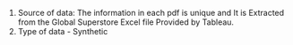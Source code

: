 1. Source of data: The information in each pdf is unique and It is Extracted from the Global Superstore Excel file Provided by Tableau.
2. Type of data - Synthetic
